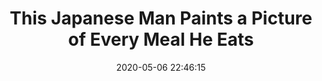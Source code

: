 ---
date: 2020-05-06 22:46:15
link:
  source: pocket
  source_url: https://getpocket.com
  text: This Japanese Man Paints a Picture of Every Meal He Eats
  url: https://kottke.org/20/05/this-japanese-man-paints-a-picture-of-every-meal-he-eats
source: pocket
syndicated:
- type: pocket
  url: https://kottke.org/20/05/this-japanese-man-paints-a-picture-of-every-meal-he-eats
- type: mastodon
  url: https://mastodon.technology/users/roytang/statuses/104123951740741168
- type: twitter
  url: https://twitter.com/roytang/statuses/1258167224373661696/
title: This Japanese Man Paints a Picture of Every Meal He Eats
---
